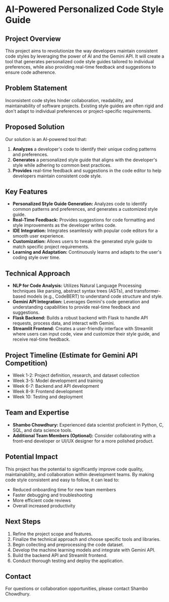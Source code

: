 # AI-Powered Personalized Code Style Guide

## Project Overview

This project aims to revolutionize the way developers maintain consistent code styles by leveraging the power of AI and the Gemini API. It will create a tool that generates personalized code style guides tailored to individual preferences, while also providing real-time feedback and suggestions to ensure code adherence.

## Problem Statement

Inconsistent code styles hinder collaboration, readability, and maintainability of software projects. Existing style guides are often rigid and don't adapt to individual preferences or project-specific requirements.

## Proposed Solution

Our solution is an AI-powered tool that:

1.  **Analyzes** a developer's code to identify their unique coding patterns and preferences.
2.  **Generates** a personalized style guide that aligns with the developer's style while adhering to common best practices.
3.  **Provides** real-time feedback and suggestions in the code editor to help developers maintain consistent code style.

## Key Features

*   **Personalized Style Guide Generation:**  Analyzes code to identify common patterns and preferences, and generates a customized style guide.
*   **Real-Time Feedback:**  Provides suggestions for code formatting and style improvements as the developer writes code.
*   **IDE Integration:**  Integrates seamlessly with popular code editors for a smooth user experience.
*   **Customization:**  Allows users to tweak the generated style guide to match specific project requirements.
*   **Learning and Adaptation:**  Continuously learns and adapts to the user's coding style over time.

## Technical Approach

*   **NLP for Code Analysis:** Utilizes Natural Language Processing techniques like parsing, abstract syntax trees (ASTs), and transformer-based models (e.g., CodeBERT) to understand code structure and style.
*   **Gemini API Integration:**  Leverages Gemini's code generation and understanding capabilities to provide real-time feedback and suggestions.
*   **Flask Backend:**  Builds a robust backend with Flask to handle API requests, process data, and interact with Gemini.
*   **Streamlit Frontend:**  Creates a user-friendly interface with Streamlit where users can input code, view and customize their style guide, and receive real-time feedback.

## Project Timeline (Estimate for Gemini API Competition)

*   Week 1-2: Project definition, research, and dataset collection
*   Week 3-5: Model development and training
*   Week 6-7: Backend and API development
*   Week 8-9: Frontend development
*   Week 10: Testing and deployment

## Team and Expertise

*   **Shambo Chowdhury:** Experienced data scientist proficient in Python, C, SQL, and data science tools.
*   **Additional Team Members (Optional):** Consider collaborating with a front-end developer or UI/UX designer for a more polished product.

## Potential Impact

This project has the potential to significantly improve code quality, maintainability, and collaboration within development teams. By making code style consistent and easy to follow, it can lead to:

*   Reduced onboarding time for new team members
*   Faster debugging and troubleshooting
*   More efficient code reviews
*   Overall increased productivity

## Next Steps

1.  Refine the project scope and features.
2.  Finalize the technical approach and choose specific tools and libraries.
3.  Begin collecting and preprocessing the code dataset.
4.  Develop the machine learning models and integrate with Gemini API.
5.  Build the backend API and Streamlit frontend.
6.  Conduct thorough testing and deploy the application.

## Contact

For questions or collaboration opportunities, please contact Shambo Chowdhury.

